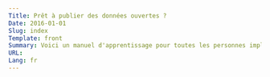 ```yaml
---
Title: Prêt à publier des données ouvertes ?
Date: 2016-01-01
Slug: index
Template: front
Summary: Voici un manuel d'apprentissage pour toutes les personnes impliquées dans la préparation, la publication et l'utilisation des données ouvertes du gouvernement (Open Government Data, ou OGD). Développé principalement pour soutenir la publication sur opendata.swiss, cette ressource est actuellement en version bêta. Nous vous remercions pour toutes vos suggestions et contributions.
URL:
Lang: fr
---
```

